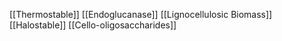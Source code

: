 [[Thermostable]]
[[Endoglucanase]]
[[Lignocellulosic Biomass]]
[[Halostable]]
[[Cello-oligosaccharides]]
